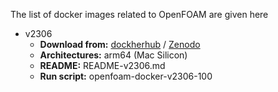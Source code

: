 The list of docker images related to OpenFOAM are given here

- v2306
  - **Download from:** [dockherhub](https://hub.docker.com/repository/docker/ajaylab/openfoam-2306-arm/general) / [Zenodo](https://zenodo.org/deposit/8174056)
  - **Architectures:** arm64 (Mac Silicon)
  - **README:** README-v2306.md
  - **Run script:** openfoam-docker-v2306-100
